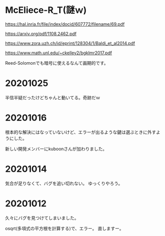 # McEliece-R_T(謎ｗ)

https://hal.inria.fr/file/index/docid/607772/filename/69.pdf

https://arxiv.org/pdf/1108.2462.pdf

https://www.zora.uzh.ch/id/eprint/128304/1/Baldi_et_al2014.pdf

https://www.math.unl.edu/~ckelley2/bgklmr2017.pdf

Reed-Solomonでも暗号に使えるなんて画期的です。

# 20201025

半信半疑だったけどちゃんと動いてる。奇跡だｗ

# 20201016

根本的な解決にはなっていないけど、エラーが出るような鍵は選ぶときに外すようにした。

新しい開発メンバーにkuboonさんが加わりました。

# 20201014

気合が足りなくて、バグを追い切れない。
ゆっくりやろう。

# 20201012

久々にバグを見つけてしまいました。

osqrt(多項式の平方根を計算する)で、エラー。
直しますー。
